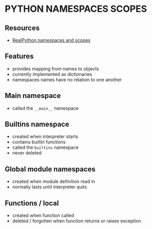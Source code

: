 # PYTHON NAMESPACES SCOPES

## Resources

- [RealPython namespaces and scopes](https://realpython.com/python-namespaces-scope/)

## Features

- provides mapping from names to objects
- currently implemented as dictionaries
- namespaces names have no relation to one another

## Main namespace

- called the `__main__` namespace

## Builtins namespace

- created when interpreter starts
- contains builtin functions
- called the `builtins` namespace
- never deleted

## Global module namespaces

- created when module definition read in
- normally lasts until interpreter quits

## Functions / local

- created when function called
- deleted / forgotten when function returns or raises exception

